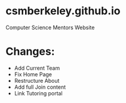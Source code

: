 # csmberkeley.github.io
Computer Science Mentors Website

# Changes:
- Add Current Team
- Fix Home Page
- Restructure About
- Add full Join content
- Link Tutoring portal